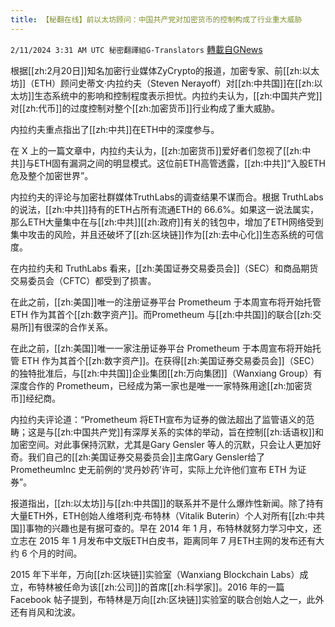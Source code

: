 ```yaml
---
title: 【秘翻在线】前以太坊顾问：中国共产党对加密货币的控制构成了行业重大威胁
---
```

`2/11/2024 3:31 AM UTC 秘密翻譯組G-Translators` [轉載自GNews](https://gnews.org/articles/2298091)

根据[[zh:2月20日]]知名加密行业媒体ZyCrypto的报道，加密专家、前[[zh:以太坊]]（ETH）顾问史蒂文·内拉约夫（Steven Nerayoff）对[[zh:中共国]]在[[zh:以太坊]]生态系统中的影响和控制程度表示担忧。内拉约夫认为，[[zh:中国共产党]]对[[zh:代币]]的过度控制对整个[[zh:加密货币]]行业构成了重大威胁。

内拉约夫重点指出了[[zh:中共]]在ETH中的深度参与。

在 X 上的一篇文章中，内拉约夫认为，[[zh:加密货币]]爱好者们忽视了[[zh:中共]]与ETH固有漏洞之间的明显模式。这位前ETH高管透露，[[zh:中共]]“入股ETH危及整个加密世界”。

内拉约夫的评论与加密社群媒体TruthLabs的调查结果不谋而合。根据 TruthLabs 的说法，[[zh:中共]]持有的ETH占所有流通ETH的 66.6%。如果这一说法属实，那么ETH大量集中在与[[zh:中共]][[zh:政府]]有关的钱包中，增加了ETH网络受到集中攻击的风险，并且还破坏了[[zh:区块链]]作为[[zh:去中心化]]生态系统的可信度。

在内拉约夫和 TruthLabs 看来，[[zh:美国证券交易委员会]]（SEC）和商品期货交易委员会（CFTC）都受到了损害。

在此之前，[[zh:美国]]唯一的注册证券平台 Prometheum 于本周宣布将开始托管 ETH 作为其首个[[zh:数字资产]]。而Prometheum 与[[zh:中共国]]的联合[[zh:交易所]]有很深的合作关系。

在此之前，[[zh:美国]]唯一一家注册证券平台 Prometheum 于本周宣布将开始托管 ETH 作为其首个[[zh:数字资产]]。在获得[[zh:美国证券交易委员会]]（SEC）的独特批准后，与[[zh:中共国]]企业集团[[zh:万向集团]]（Wanxiang Group）有深度合作的 Prometheum，已经成为第一家也是唯一一家特殊用途[[zh:加密货币]]经纪商。

内拉约夫评论道：“Prometheum 将ETH宣布为证券的做法超出了监管语义的范畴；这是与[[zh:中国共产党]]有深厚关系的实体的举动，旨在控制[[zh:话语权]]和加密空间。对此事保持沉默，尤其是Gary Gensler 等人的沉默，只会让人更加好奇。我们自己的[[zh:美国证券交易委员会]]主席Gary Gensler给了PrometheumInc 史无前例的‘灵丹妙药’许可，实际上允许他们宣布 ETH 为证券”。

报道指出，[[zh:以太坊]]与[[zh:中共国]]的联系并不是什么爆炸性新闻。除了持有大量ETH外，ETH创始人维塔利克·布特林（Vitalik Buterin）个人对所有[[zh:中共国]]事物的兴趣也是有据可查的。早在 2014 年 1 月，布特林就努力学习中文，还立志在 2015 年 1 月发布中文版ETH白皮书，距离同年 7 月ETH主网的发布还有大约 6 个月的时间。

2015 年下半年，万向[[zh:区块链]]实验室（Wanxiang Blockchain Labs）成立，布特林被任命为该[[zh:公司]]的首席[[zh:科学家]]。2016 年的一篇 Facebook 帖子提到，布特林是万向[[zh:区块链]]实验室的联合创始人之一，此外还有肖风和沈波。
